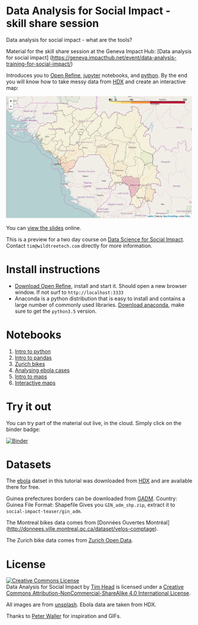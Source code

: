 # Data Analysis for Social Impact - skill share session

Data analysis for social impact - what are the tools?

Material for the skill share session at the Geneva Impact
Hub: [Data analysis for social impact]
(https://geneva.impacthub.net/event/data-analysis-training-for-social-impact/)

Introduces you to [Open Refine], [jupyter] notebooks, and [python]. By the end
you will know how to take messy data from [HDX] and create an interactive
map:

![Guinea ebola deaths](imgs/map.png)


You can [view the slides](http://htmlpreview.github.io/?https://github.com/wildtreetech/social-impact-teaser/blob/master/slides/index.html#/) online.

This is a preview for a two day course on [Data Science for Social Impact](http://www.wildtreetech.com/training/beyond-excel-spring-16.html). Contact
`tim@wildtreetech.com` directly for more information.


# Install instructions

* [Download Open Refine](http://openrefine.org/download.html), install and
  start it. Should open a new browser window. If not surf to `http://localhost:3333`
* Anaconda is a python distribution that is easy to install and contains
  a large number of commonly used libraries. [Download anaconda](https://www.continuum.io/downloads), make sure to get the `python3.5`
  version.


# Notebooks

1. [Intro to python](intro.ipynb)
1. [Intro to pandas](pandas.ipynb)
1. [Zurich bikes](zurich-velos.ipynb)
1. [Analysing ebola cases](ebola.ipynb)
1. [Intro to maps](static-maps.ipynb)
1. [Interactive maps](interactive-maps.ipynb)


# Try it out

You can try part of the material out live, in the cloud. Simply click
on the binder badge:

[![Binder](http://mybinder.org/badge.svg)](http://mybinder.org/repo/wildtreetech/social-impact-teaser)


# Datasets

The [ebola] datset in this tutorial was downloaded from [HDX] and are
available there for free.

Guinea prefectures borders can be downloaded from
[GADM](http://www.gadm.org/country). Country: Guinea File Format: Shapefile
Gives you `GIN_adm_shp.zip`, extract it to `social-impact-teaser/gin_adm`.

The Montreal bikes data comes from [Données Ouvertes Montréal]
(http://donnees.ville.montreal.qc.ca/dataset/velos-comptage).

The Zurich bike data comes from [Zurich Open Data](https://data.stadt-zuerich.ch).


# License

<a rel="license" href="http://creativecommons.org/licenses/by-nc-sa/4.0/"><img alt="Creative Commons License" style="border-width:0" src="https://i.creativecommons.org/l/by-nc-sa/4.0/80x15.png" /></a><br /><span xmlns:dct="http://purl.org/dc/terms/" property="dct:title">Data Analysis for Social Impact</span> by <a xmlns:cc="http://creativecommons.org/ns#" href="https://github.com/wildtreetech/social-impact-teaser" property="cc:attributionName" rel="cc:attributionURL">Tim Head</a> is licensed under a <a rel="license" href="http://creativecommons.org/licenses/by-nc-sa/4.0/">Creative Commons Attribution-NonCommercial-ShareAlike 4.0 International License</a>.

All images are from [unsplash](//unsplash.com). Ebola data are taken from HDX.

Thanks to [Peter Waller](//github.com/pwaller) for inspiration and GIFs.


[hdx]: https://data.hdx.rwlabs.org
[Ebola]: https://data.hdx.rwlabs.org/dataset/rowca-ebola-cases
[Nigeria round 3]: https://data.hdx.rwlabs.org/dataset/nigeria-iom-dtm-datasets
[Nigeria round 7]: https://data.hdx.rwlabs.org/dataset/nigeria-iom-dtm-datasets
[jupyter]: https://jupyter.org
[python]: https://python.org
[open refine]: https://openrefine.org
